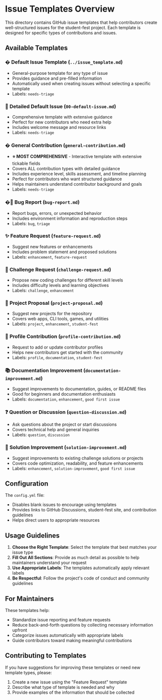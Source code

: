 # Issue Templates Overview

This directory contains GitHub issue templates that help contributors create well-structured issues for the student-fest project. Each template is designed for specific types of contributions and issues.

## Available Templates

### � **Default Issue Template** (`../issue_template.md`)
- General-purpose template for any type of issue
- Provides guidance and pre-filled information
- Automatically used when creating issues without selecting a specific template
- Labels: `needs-triage`

### 📝 **Detailed Default Issue** (`00-default-issue.md`)
- Comprehensive template with extensive guidance
- Perfect for new contributors who need extra help
- Includes welcome message and resource links
- Labels: `needs-triage`

### � **General Contribution** (`general-contribution.md`)
- **⭐ MOST COMPREHENSIVE** - Interactive template with extensive tickable fields
- Covers ALL contribution types with detailed guidance
- Includes experience level, skills assessment, and timeline planning
- Perfect for contributors who want structured guidance
- Helps maintainers understand contributor background and goals
- Labels: `needs-triage`

### �🐛 **Bug Report** (`bug-report.md`)
- Report bugs, errors, or unexpected behavior
- Includes environment information and reproduction steps
- Labels: `bug`, `triage`

### ✨ **Feature Request** (`feature-request.md`)
- Suggest new features or enhancements
- Includes problem statement and proposed solutions
- Labels: `enhancement`, `feature-request`

### 🧩 **Challenge Request** (`challenge-request.md`)
- Propose new coding challenges for different skill levels
- Includes difficulty levels and learning objectives
- Labels: `challenge`, `enhancement`

### 🚀 **Project Proposal** (`project-proposal.md`)
- Suggest new projects for the repository
- Covers web apps, CLI tools, games, and utilities
- Labels: `project`, `enhancement`, `student-fest`

### 👤 **Profile Contribution** (`profile-contribution.md`)
- Request to add or update contributor profiles
- Helps new contributors get started with the community
- Labels: `profile`, `documentation`, `student-fest`

### 📚 **Documentation Improvement** (`documentation-improvement.md`)
- Suggest improvements to documentation, guides, or README files
- Good for beginners and documentation enthusiasts
- Labels: `documentation`, `enhancement`, `good first issue`

### ❓ **Question or Discussion** (`question-discussion.md`)
- Ask questions about the project or start discussions
- Covers technical help and general inquiries
- Labels: `question`, `discussion`

### 🔧 **Solution Improvement** (`solution-improvement.md`)
- Suggest improvements to existing challenge solutions or projects
- Covers code optimization, readability, and feature enhancements
- Labels: `enhancement`, `solution-improvement`, `good first issue`

## Configuration

The `config.yml` file:
- Disables blank issues to encourage using templates
- Provides links to GitHub Discussions, student-fest site, and contribution guidelines
- Helps direct users to appropriate resources

## Usage Guidelines

1. **Choose the Right Template**: Select the template that best matches your issue type
2. **Fill Out All Sections**: Provide as much detail as possible to help maintainers understand your request
3. **Use Appropriate Labels**: The templates automatically apply relevant labels
4. **Be Respectful**: Follow the project's code of conduct and community guidelines

## For Maintainers

These templates help:
- Standardize issue reporting and feature requests
- Reduce back-and-forth questions by collecting necessary information upfront
- Categorize issues automatically with appropriate labels
- Guide contributors toward making meaningful contributions

## Contributing to Templates

If you have suggestions for improving these templates or need new template types, please:
1. Create a new issue using the "Feature Request" template
2. Describe what type of template is needed and why
3. Provide examples of the information that should be collected